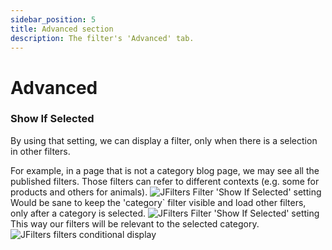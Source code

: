 ```yaml
---
sidebar_position: 5
title: Advanced section
description: The filter's 'Advanced' tab.
---
```

# Advanced
### Show If Selected
By using that setting, we can display a filter, only when there is a selection in other filters.

For example, in a page that is not a category blog page, we may see all the published filters. Those filters can refer to different contexts (e.g. some for products and others for animals).
![JFilters Filter 'Show If Selected' setting](/img/component/filters_no_condition.png)
Would be sane to keep the 'category` filter visible and load other filters, only after a category is selected.
![JFilters Filter 'Show If Selected' setting](/img/component/show_if_selected.png)
This way our filters will be relevant to the selected category.
![JFilters filters conditional display](/img/component/filter_conditional_display.gif)

